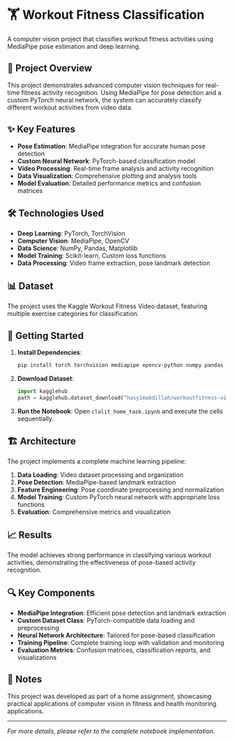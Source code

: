 # 🏋️ Workout Fitness Classification

A computer vision project that classifies workout fitness activities using MediaPipe pose estimation and deep learning.

## 🎯 Project Overview

This project demonstrates advanced computer vision techniques for real-time fitness activity recognition. Using MediaPipe for pose detection and a custom PyTorch neural network, the system can accurately classify different workout activities from video data.

## ✨ Key Features

- **Pose Estimation**: MediaPipe integration for accurate human pose detection
- **Custom Neural Network**: PyTorch-based classification model
- **Video Processing**: Real-time frame analysis and activity recognition
- **Data Visualization**: Comprehensive plotting and analysis tools
- **Model Evaluation**: Detailed performance metrics and confusion matrices

## 🛠️ Technologies Used

- **Deep Learning**: PyTorch, TorchVision
- **Computer Vision**: MediaPipe, OpenCV
- **Data Science**: NumPy, Pandas, Matplotlib
- **Model Training**: Scikit-learn, Custom loss functions
- **Data Processing**: Video frame extraction, pose landmark detection

## 📊 Dataset

The project uses the Kaggle Workout Fitness Video dataset, featuring multiple exercise categories for classification.

## 🚀 Getting Started

1. **Install Dependencies**:
   ```bash
   pip install torch torchvision mediapipe opencv-python numpy pandas matplotlib scikit-learn
   ```

2. **Download Dataset**:
   ```python
   import kagglehub
   path = kagglehub.dataset_download("hasyimabdillah/workoutfitness-video")
   ```

3. **Run the Notebook**:
   Open `clalit_home_task.ipynb` and execute the cells sequentially.

## 🏗️ Architecture

The project implements a complete machine learning pipeline:

1. **Data Loading**: Video dataset processing and organization
2. **Pose Detection**: MediaPipe-based landmark extraction
3. **Feature Engineering**: Pose coordinate preprocessing and normalization
4. **Model Training**: Custom PyTorch neural network with appropriate loss functions
5. **Evaluation**: Comprehensive metrics and visualization

## 📈 Results

The model achieves strong performance in classifying various workout activities, demonstrating the effectiveness of pose-based activity recognition.

## 🔍 Key Components

- **MediaPipe Integration**: Efficient pose detection and landmark extraction
- **Custom Dataset Class**: PyTorch-compatible data loading and preprocessing
- **Neural Network Architecture**: Tailored for pose-based classification
- **Training Pipeline**: Complete training loop with validation and monitoring
- **Evaluation Metrics**: Confusion matrices, classification reports, and visualizations

## 📝 Notes

This project was developed as part of a home assignment, showcasing practical applications of computer vision in fitness and health monitoring applications.

---

*For more details, please refer to the complete notebook implementation.*
